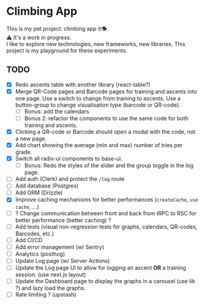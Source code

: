 # Climbing App

This is my pet project: climbing app 🤓🐕.  
⚠️ It's a work in progress.  
I like to explore new technologies, new frameworks, new libraries. This project
is my playground for these experiments.  

## TODO

- [x] Redo ascents table with another library (react-table?)
- [x] Merge QR-Code pages and Barcode pages for training and ascents into one
  page. Use a switch to change from training to ascents. Use a button-group to
  change visualisation type (barcode or QR-code).
  - [ ] Bonus: add the calendars
  - [ ] Bonus 2: refactor the components to use the same code for both
    training and ascents.
- [x] Clicking a QR-code or Barcode should open a modal with the code, not a new page.
- [x] Add chart showing the average (min and max) number of tries per grade.
- [x] Switch all radix-ui components to base-ui.
  - [ ] Bonus: Redo the styles of the slider and the group toggle in the log page.
- [ ] Add auth (Clerk) and protect the `/log` route
- [ ] Add database (Postgres)
- [ ] Add ORM (Drizzle)
- [x] Improve caching mechanisms for better performances (`createCache`, `use cache`, ...)
- [ ] ? Change communication between front and back from tRPC to RSC for better performance (better caching) ?
- [ ] Add tests (visual non-regression tests for graphs, calendars, QR-codes, Barcodes, etc.)
- [ ] Add CI/CD
- [ ] Add error management (w/ Sentry)
- [ ] Analytics (posthog)
- [ ] Update Log page (w/ Server Actions)
- [ ] Update the Log page UI to allow for logging an ascent **OR** a training
  session. (use next.js layout)
- [ ] Update the Dashboard page to display the graphs in a carousel (use lib ?)
  and lazy load the graphs.
- [ ] Rate limiting ? (upstash)
